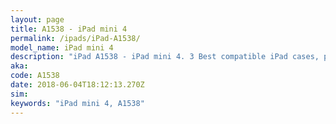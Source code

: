 ```yaml
---
layout: page
title: A1538 - iPad mini 4
permalink: /ipads/iPad-A1538/
model_name: iPad mini 4
description: "iPad A1538 - iPad mini 4. 3 Best compatible iPad cases, pens, chargers and keyboards."
aka: 
code: A1538
date: 2018-06-04T18:12:13.270Z
sim: 
keywords: "iPad mini 4, A1538"
---
```

